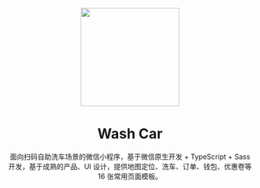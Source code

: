 <p align="center">
  <a href="https://github.com/template-app">
    <img width="200" src="https://github.com/template-app/.github/blob/main/assets/logo.svg?raw=true">
  </a>
</p>

<h1 align="center">Wash Car</h1>

<div align="center">

面向扫码自助洗车场景的微信小程序，基于微信原生开发 + TypeScript + Sass 开发，基于成熟的产品、UI 设计，提供地图定位、洗车、订单、钱包、优惠卷等 16 张常用页面模板。

</div>
